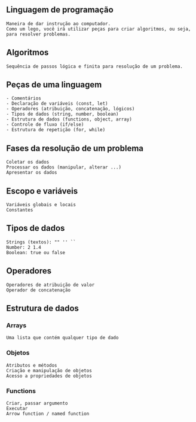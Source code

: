 ## Linguagem de programação

    Maneira de dar instrução ao computador.
    Como um lego, você irá utilizar peças para criar algoritmos, ou seja, para resolver problemas.

## Algoritmos

    Sequência de passos lógica e finita para resolução de um problema.

## Peças de uma linguagem

    - Comentários
    - Declaração de variáveis (const, let)
    - Operadores (atribuição, concatenação, lógicos)
    - Tipos de dados (string, number, boolean)
    - Estrutura de dados (functions, object, array)
    - Controle de fluxo (if/else)
    - Estrutura de repetição (for, while)

## Fases da resolução de um problema

    Coletar os dados
    Processar os dados (manipular, alterar ...)
    Apresentar os dados

## Escopo e variáveis

    Variáveis globais e locais
    Constantes

## Tipos de dados
    Strings (textos): "" '' ``
    Number: 2 1.4
    Boolean: true ou false

## Operadores

    Operadores de atribuição de valor 
    Operador de concatenação

## Estrutura de dados
### Arrays
    
    Uma lista que contém qualquer tipo de dado

### Objetos

    Atributos e métodos
    Criação e manipulação de objetos
    Acesso a propriedades de objetos

### Functions

    Criar, passar argumento
    Executar
    Arrow function / named function